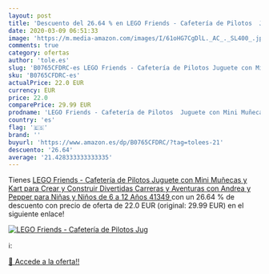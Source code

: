 ```yaml
---
layout: post
title: 'Descuento del 26.64 % en LEGO Friends - Cafetería de Pilotos  Jug'
date: 2020-03-09 06:51:33
image: 'https://m.media-amazon.com/images/I/61oHG7CgDlL._AC_._SL400_.jpg'
comments: true
category: ofertas
author: 'tole.es'
slug: 'B0765CFDRC-es LEGO Friends - Cafetería de Pilotos Juguete con Mini...'
sku: 'B0765CFDRC-es'
actualPrice: 22.0 EUR
currency: EUR
price: 22.0
comparePrice: 29.99 EUR
prodname: 'LEGO Friends - Cafetería de Pilotos  Juguete con Mini Muñecas y Kart para Crear y Construir Divertidas Carreras y Aventuras con Andrea y Pepper para Niñas y Niños de 6 a 12 Años  41349 '
country: 'es'
flag: '🇪🇸'
brand: ''
buyurl: 'https://www.amazon.es/dp/B0765CFDRC/?tag=tolees-21'
descuento: '26.64'
average: '21.428333333333335'
---
```


Tienes [LEGO Friends - Cafetería de Pilotos  Juguete con Mini Muñecas y Kart para Crear y Construir Divertidas Carreras y Aventuras con Andrea y Pepper para Niñas y Niños de 6 a 12 Años  41349 ](https://www.amazon.es/dp/B0765CFDRC/?tag=tolees-21) con un 26.64 % de descuento con precio de oferta de 22.0 EUR (original: 29.99 EUR) en el siguiente enlace!

[![LEGO Friends - Cafetería de Pilotos  Jug](https://m.media-amazon.com/images/I/61oHG7CgDlL._AC_._SL400_.jpg)](https://www.amazon.es/dp/B0765CFDRC/?tag=tolees-21)

ℹ️:


[🛒 Accede a la oferta!!](https://www.amazon.es/dp/B0765CFDRC/?tag=tolees-21)
